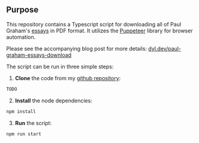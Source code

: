## Purpose

This repository contains a Typescript script for downloading all of Paul Graham's [essays](http://www.paulgraham.com/articles.html) in PDF format. It utilizes the [Puppeteer](https://github.com/puppeteer/puppeteer) library for browser automation.


Please see the accompanying blog post for more details: [dyl.dev/paul-graham-essays-download](https://dyl.dev/paul-graham-essays-download)

The script can be run in three simple steps: 

1. **Clone** the code from my [github repository](TODO):
```bash
TODO
```
2. **Install** the node dependencies:
```bash
npm install
```
3. **Run** the script:
```bash
npm run start 
```